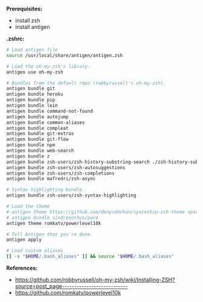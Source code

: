 **Prerequisites:**

* install zsh
* install antigen

**.zshrc:**

```sh
# Load antigen file
source /usr/local/share/antigen/antigen.zsh

# Load the oh-my-zsh's library.
antigen use oh-my-zsh

# Bundles from the default repo (robbyrussell's oh-my-zsh).
antigen bundle git
antigen bundle heroku
antigen bundle pip
antigen bundle lein
antigen bundle command-not-found
antigen bundle autojump
antigen bundle common-aliases
antigen bundle compleat
antigen bundle git-extras
antigen bundle git-flow
antigen bundle npm
antigen bundle web-search
antigen bundle z
antigen bundle zsh-users/zsh-history-substring-search ./zsh-history-substring-search.zsh
antigen bundle zsh-users/zsh-autosuggestions
antigen bundle zsh-users/zsh-completions
antigen bundle mafredri/zsh-async

# Syntax highlighting bundle.
antigen bundle zsh-users/zsh-syntax-highlighting

# Load the theme
# antigen theme https://github.com/denysdovhan/spaceship-zsh-theme spaceship
# antigen bundle sindresorhus/pure
antigen theme romkatv/powerlevel10k

# Tell Antigen that you're done.
antigen apply

# Load custom aliases
[[ -s "$HOME/.bash_aliases" ]] && source "$HOME/.bash_aliases"
```

**References:**

* https://github.com/robbyrussell/oh-my-zsh/wiki/Installing-ZSH?source=post_page---------------------------
* https://github.com/romkatv/powerlevel10k
